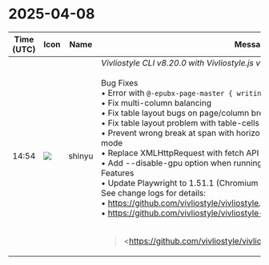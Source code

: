 # 2025-04-08

|Time (UTC)|Icon|Name|Message|
|---|---|---|---|
|14:54|![](https://avatars.slack-edge.com/2018-04-27/354445776386_e258f5ed5ba887b08668_72.jpg)|shinyu|*Vivliostyle CLI v8.20.0 with Vivliostyle.js v2.31.2 Released!*<br><br>Bug Fixes<br>• Error with `@-epubx-page-master { writing-mode: vertical-rl; … }`<br>• Fix multi-column balancing<br>• Fix table layout bugs on page/column break inside rowspanning cells<br>• Fix table layout problem with table-cells across pages<br>• Prevent wrong break at span with horizontal writing mode in vertical writing mode<br>• Replace XMLHttpRequest with fetch API<br>• Add --disable-gpu option when running on WSL<br>Features<br>• Update Playwright to 1.51.1 (Chromium 134.0.6998.35)<br>See change logs for details:<br>• <https://github.com/vivliostyle/vivliostyle.js/blob/master/CHANGELOG.md><br>• <https://github.com/vivliostyle/vivliostyle-cli/blob/main/CHANGELOG.md><br><br><blockquote><https://github.com/vivliostyle/vivliostyle.js/blob/master/CHANGELOG.md|CHANGELOG.md></blockquote><br><blockquote><https://github.com/vivliostyle/vivliostyle-cli/blob/main/CHANGELOG.md|CHANGELOG.md></blockquote>|
